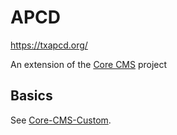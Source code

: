 # APCD

https://txapcd.org/

An extension of the [Core CMS](https://github.com/TACC/Core-CMS) project

## Basics

See [Core-CMS-Custom](../README.md).
